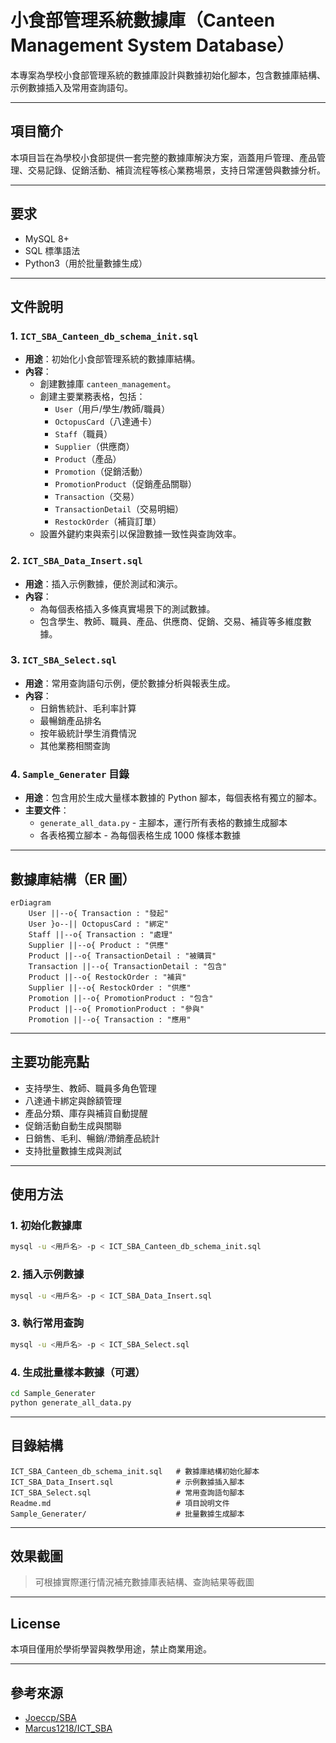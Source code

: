# 小食部管理系統數據庫（Canteen Management System Database）

本專案為學校小食部管理系統的數據庫設計與數據初始化腳本，包含數據庫結構、示例數據插入及常用查詢語句。

---

## 項目簡介

本項目旨在為學校小食部提供一套完整的數據庫解決方案，涵蓋用戶管理、產品管理、交易記錄、促銷活動、補貨流程等核心業務場景，支持日常運營與數據分析。

---

## 要求
- MySQL 8+
- SQL 標準語法
- Python3（用於批量數據生成）

---

## 文件說明

### 1. `ICT_SBA_Canteen_db_schema_init.sql`
- **用途**：初始化小食部管理系統的數據庫結構。
- **內容**：
  - 創建數據庫 `canteen_management`。
  - 創建主要業務表格，包括：
    - `User`（用戶/學生/教師/職員）
    - `OctopusCard`（八達通卡）
    - `Staff`（職員）
    - `Supplier`（供應商）
    - `Product`（產品）
    - `Promotion`（促銷活動）
    - `PromotionProduct`（促銷產品關聯）
    - `Transaction`（交易）
    - `TransactionDetail`（交易明細）
    - `RestockOrder`（補貨訂單）
  - 設置外鍵約束與索引以保證數據一致性與查詢效率。

### 2. `ICT_SBA_Data_Insert.sql`
- **用途**：插入示例數據，便於測試和演示。
- **內容**：
  - 為每個表格插入多條真實場景下的測試數據。
  - 包含學生、教師、職員、產品、供應商、促銷、交易、補貨等多維度數據。

### 3. `ICT_SBA_Select.sql`
- **用途**：常用查詢語句示例，便於數據分析與報表生成。
- **內容**：
  - 日銷售統計、毛利率計算
  - 最暢銷產品排名
  - 按年級統計學生消費情況
  - 其他業務相關查詢

### 4. `Sample_Generater` 目錄
- **用途**：包含用於生成大量樣本數據的 Python 腳本，每個表格有獨立的腳本。
- **主要文件**：
  - `generate_all_data.py` - 主腳本，運行所有表格的數據生成腳本
  - 各表格獨立腳本 - 為每個表格生成 1000 條樣本數據

---

## 數據庫結構（ER 圖）

```mermaid
erDiagram
    User ||--o{ Transaction : "發起"
    User }o--|| OctopusCard : "綁定"
    Staff ||--o{ Transaction : "處理"
    Supplier ||--o{ Product : "供應"
    Product ||--o{ TransactionDetail : "被購買"
    Transaction ||--o{ TransactionDetail : "包含"
    Product ||--o{ RestockOrder : "補貨"
    Supplier ||--o{ RestockOrder : "供應"
    Promotion ||--o{ PromotionProduct : "包含"
    Product ||--o{ PromotionProduct : "參與"
    Promotion ||--o{ Transaction : "應用"
```

---

## 主要功能亮點
- 支持學生、教師、職員多角色管理
- 八達通卡綁定與餘額管理
- 產品分類、庫存與補貨自動提醒
- 促銷活動自動生成與關聯
- 日銷售、毛利、暢銷/滯銷產品統計
- 支持批量數據生成與測試

---

## 使用方法

### 1. 初始化數據庫

```bash
mysql -u <用戶名> -p < ICT_SBA_Canteen_db_schema_init.sql
```

### 2. 插入示例數據

```bash
mysql -u <用戶名> -p < ICT_SBA_Data_Insert.sql
```

### 3. 執行常用查詢

```bash
mysql -u <用戶名> -p < ICT_SBA_Select.sql
```

### 4. 生成批量樣本數據（可選）

```bash
cd Sample_Generater
python generate_all_data.py
```

---

## 目錄結構

```
ICT_SBA_Canteen_db_schema_init.sql   # 數據庫結構初始化腳本
ICT_SBA_Data_Insert.sql              # 示例數據插入腳本
ICT_SBA_Select.sql                   # 常用查詢語句腳本
Readme.md                            # 項目說明文件
Sample_Generater/                    # 批量數據生成腳本
```

---

## 效果截圖

> 可根據實際運行情況補充數據庫表結構、查詢結果等截圖

---

## License

本項目僅用於學術學習與教學用途，禁止商業用途。

---

## 參考來源
- [Joeccp/SBA](https://github.com/Joeccp/SBA)
- [Marcus1218/ICT_SBA](https://github.com/Marcus1218/ICT_SBA)
